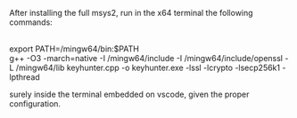 After installing the full msys2, run in the x64 terminal the following commands:<br><br>

export PATH=/mingw64/bin:$PATH<br>
g++ -O3 -march=native -I /mingw64/include -I /mingw64/include/openssl -L /mingw64/lib keyhunter.cpp -o keyhunter.exe -lssl -lcrypto -lsecp256k1 -lpthread<br>

surely inside the terminal embedded on vscode, given the proper configuration.
